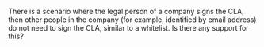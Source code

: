 There is a scenario where the legal person of a company signs the CLA, then other people in the company (for example, identified by email address) do not need to sign the CLA, similar to a whitelist. Is there any support for this?
